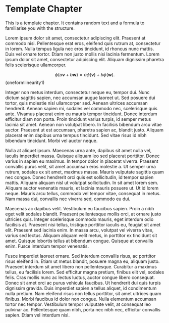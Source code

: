# Template Chapter

This is a template chapter. It contains random text and a formula to familiarise you with the structure.

Lorem ipsum dolor sit amet, consectetur adipiscing elit. Praesent at commodo nisi. Pellentesque erat eros, eleifend quis rutrum at, consectetur in lorem. Nulla tempus ligula nec eros tincidunt, id rhoncus nunc mattis. Duis vel ornare tortor. Etiam non justo mollis nisi lacinia fermentum. Lorem ipsum dolor sit amet, consectetur adipiscing elit. Aliquam dignissim pharetra felis scelerisque ullamcorper.

$$
\phi(a \bm{v} + b \bm{w}) = a \phi(\bm{v}) + b \phi(\bm{w}).
$$ (oneformlinearity1)

Integer non metus interdum, consectetur neque eu, tempor dui. Nunc dictum sagittis sapien, nec accumsan augue laoreet ut. Sed posuere dui tortor, quis molestie nisl ullamcorper sed. Aenean ultrices accumsan hendrerit. Aenean sapien mi, sodales vel commodo nec, scelerisque quis ante. Vivamus placerat enim eu mauris tempor tincidunt. Donec interdum efficitur diam non porta. Proin tincidunt varius turpis, id semper metus lacinia sit amet. Aenean non volutpat libero. In facilisis bibendum arcu vitae auctor. Praesent ut est accumsan, pharetra sapien ac, blandit justo. Aliquam placerat enim dapibus urna tempus tincidunt. Sed vitae risus id nibh bibendum tincidunt. Morbi vel auctor neque.

Nulla at aliquet ipsum. Maecenas urna ante, dapibus sit amet nulla vel, iaculis imperdiet massa. Quisque aliquam leo sed placerat porttitor. Donec varius in sapien eu maximus. In tempor dolor in placerat viverra. Praesent convallis purus velit, sit amet accumsan eros molestie a. Ut semper urna rutrum, sodales ex sit amet, maximus massa. Mauris vulputate sagittis quam nec congue. Donec hendrerit orci quis est sollicitudin, id tempor sapien mattis. Aliquam aliquam nisl ut volutpat sollicitudin. In sit amet lorem sem. Aliquam auctor venenatis mauris, et lacinia mauris posuere ut. Ut id lorem neque. Mauris arcu tellus, commodo vel tempor vitae, consequat in metus. Nam massa dui, convallis nec viverra sed, commodo eu dui.

Maecenas ac dapibus velit. Vestibulum eu faucibus sapien. Proin a nibh eget velit sodales blandit. Praesent pellentesque mollis orci, at ornare justo ultricies quis. Integer scelerisque commodo mauris, eget interdum odio facilisis at. Praesent nisi tellus, tristique porttitor iaculis eu, feugiat sit amet elit. Praesent sed lacinia enim. In massa arcu, volutpat vel viverra vitae, varius sed lectus. Aliquam aliquam velit metus, in porttitor ex tincidunt sit amet. Quisque lobortis tellus at bibendum congue. Quisque at convallis enim. Fusce interdum tempor venenatis.

Fusce imperdiet laoreet ornare. Sed interdum convallis risus, ac porttitor risus eleifend in. Etiam ut metus blandit, posuere magna eu, aliquam justo. Praesent interdum sit amet libero non pellentesque. Curabitur a maximus tellus, eu facilisis lorem. Sed efficitur magna pretium, finibus elit vel, sodales felis. Cras mollis nunc ac lectus luctus, auctor congue libero consequat. Donec sit amet orci ac purus vehicula faucibus. Ut hendrerit dui quis turpis dignissim gravida. Duis imperdiet sapien a tellus aliquet, id condimentum nulla pretium. Nam eleifend risus non tellus porttitor, sit amet ultrices quam finibus. Morbi faucibus id dolor non congue. Nulla elementum accumsan tortor nec tempor. Vestibulum tempor vulputate velit, at consequat leo pulvinar ac. Pellentesque quam nibh, porta nec nibh nec, efficitur convallis sapien. Etiam vel interdum nisl.
